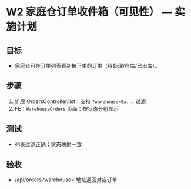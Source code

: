 # W2 家庭仓订单收件箱（可见性） — 实施计划

## 目标
- 家庭仓可在订单列表看到被下单的订单（待处理/在库/已出库）。

## 步骤
1) 扩展 OrdersController.list：支持 `?warehouse=0x...` 过滤
2) FE：`WarehouseOrders` 页面；按状态分组显示

## 测试
- 列表过滤正确；状态映射一致

## 验收
- /api/orders?warehouse= 地址返回对应订单
